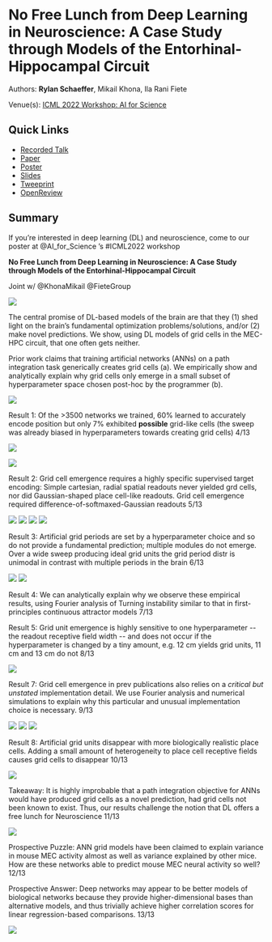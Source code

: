 # No Free Lunch from Deep Learning in Neuroscience: A Case Study through Models of the Entorhinal-Hippocampal Circuit

Authors: **Rylan Schaeffer**, Mikail Khona, Ila Rani Fiete

Venue(s): [ICML 2022 Workshop: AI for Science](http://www.ai4science.net/icml22/index.html)

## Quick Links

- [Recorded Talk](https://slideslive.com/38986158/no-free-lunch-from-deep-learning-in-neuroscience-a-case-study-through-models-of-the-entorhinalhippocampal-circuit?ref=search-presentations-No+Free+Lunch+from+Deep+Learning+in+Neuroscience)
- [Paper](research/2022_icml_workshop_no_free_lunch/paper.pdf)
- [Poster](research/2022_icml_workshop_no_free_lunch/poster.pdf)
- [Slides](research/2022_icml_workshop_no_free_lunch/slides.pdf)
- [Tweeprint](https://twitter.com/RylanSchaeffer/status/1550854303824355328)
- [OpenReview](https://openreview.net/forum?id=mxi1xKzNFrb)


## Summary

If you’re interested in deep learning (DL) and neuroscience, come to our poster at @AI_for_Science
’s #ICML2022 workshop

**No Free Lunch from Deep Learning in Neuroscience: A Case Study through Models of the Entorhinal-Hippocampal Circuit**

Joint w/ @KhonaMikail
@FieteGroup

![](img_0.jpeg)

The central promise of DL-based models of the brain are that they (1) shed light on the brain’s  fundamental optimization problems/solutions, and/or (2) make novel predictions. We show, using DL models of grid cells in the MEC-HPC circuit, that one often gets neither.

Prior work claims that training artificial networks (ANNs) on a path integration task generically creates grid cells (a). We empirically show and analytically explain why grid cells only emerge in a small subset of hyperparameter space chosen post-hoc by the programmer (b).

![](img_1.jpeg)

Result 1: Of the >3500 networks we trained, 60% learned to accurately encode position but only 7% exhibited **possible** grid-like cells (the sweep was already biased in hyperparameters towards creating grid cells) 4/13

![](img_2.jpeg)

![](img_3.jpeg)

Result 2: Grid cell emergence requires a highly specific supervised target encoding: Simple cartesian, radial spatial readouts never yielded grd cells, nor did Gaussian-shaped place cell-like readouts. Grid cell emergence required difference-of-softmaxed-Gaussian readouts  5/13

![](img_4.jpeg)
![](img_5.png)
![](img_6.png)
![](img_7.png)


Result 3: Artificial grid periods are set by a hyperparameter choice and so do not provide a fundamental prediction; multiple modules do not emerge. Over a wide sweep producing ideal grid units the grid period distr is unimodal in contrast with multiple periods in the brain  6/13

![](img_8.jpeg)
![](img_9.jpeg)

Result 4: We can analytically explain why we observe these empirical results, using Fourier analysis of Turning instability similar to that in first-principles continuous attractor models 7/13

Result 5: Grid unit emergence is highly sensitive to one hyperparameter -- the readout receptive field width -- and does not occur if the hyperparameter is changed by a tiny amount, e.g. 12 cm yields grid units, 11 cm and 13 cm do not  8/13

![](img_10.jpeg)

Result 7: Grid cell emergence in prev publications also relies on a *critical but unstated* implementation detail. We use Fourier analysis and numerical simulations to explain why this particular and unusual implementation choice is necessary. 9/13

![](img_11.png)
![](img_12.png)
![](img_13.png)

Result 8: Artificial grid units disappear with more biologically realistic place cells. Adding a small amount of heterogeneity to place cell receptive fields causes grid cells to disappear 10/13

![](img_14.jpeg)

Takeaway: It is highly improbable that a path integration objective for ANNs would have produced grid cells as a novel prediction, had grid cells not been known to exist. Thus, our results challenge the notion that DL offers a free lunch for Neuroscience 11/13

![](img_15.jpeg)

Prospective Puzzle: ANN grid models have been claimed to explain variance in mouse MEC activity almost as well as variance explained by other mice. How are these networks able to predict mouse MEC neural activity so well? 12/13

Prospective Answer: Deep networks may appear to be better models of biological networks because they provide higher-dimensional bases than alternative models, and thus trivially achieve higher correlation scores for linear regression-based comparisons. 13/13

![](img_16.png)
